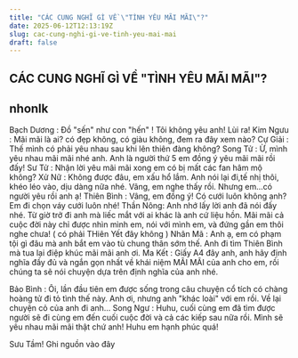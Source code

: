 ```yaml
---
title: "CÁC CUNG NGHĨ GÌ VỀ \"TÌNH YÊU MÃI MÃI\"?"
date: 2025-06-12T12:13:19Z
slug: cac-cung-nghi-gi-ve-tinh-yeu-mai-mai
draft: false
---
```


## CÁC CUNG NGHĨ GÌ VỀ "TÌNH YÊU MÃI MÃI"?

## nhonlk

Bạch Dương : Đồ "sến" như con "hến" ! Tôi không yêu anh! Lùi ra! 
Kim Ngưu : Mãi mãi là ai? có đẹp không, có giàu không, đem ra đây xem nào? 
Cự Giải : Thế mình có phải yêu nhau sau khi lên thiên đàng không? 
Song Tử : Ừ, mình yêu nhau mãi mãi nhé anh. Anh là người thứ 5 em
 đồng ý yêu mãi mãi rồi đấy!
Sư Tử : Nhận lời yêu mãi mãi xong em có bị mất các fan hâm mộ không?
Xử Nữ : Không được đâu, em xấu hổ lắm. Anh nói lại đi,tế nhị thôi, khéo léo vào, dịu dàng nữa nhé. Vâng, em nghe thấy rồi. Nhưng em...có người yêu rồi anh ạ!
Thiên Bình : Vâng, em đồng ý! Có cưới luôn không anh? Em đi chọn váy cưới luôn nhé!
Thần Nông: Anh nhớ lấy lời anh đã nói đấy nhé. Từ giờ trở đi anh mà liếc mắt với ai khác là anh cứ liệu hồn. Mãi mãi cả cuộc đời này chỉ được nhìn mình em, nói với mình em, và đứng gần em thôi nghe chưa!  ( có phải THiên Yết đây không )
Nhân Mã : Anh ạ, em có phạm tội gì đâu mà anh bắt em vào tù chung thân sớm thế. Anh đi tìm Thiên Bình mà tua lại điệp khúc mãi mãi anh ơi.
Ma Kết : Giấy A4 đây anh, anh hãy định nghĩa đầy đủ và ngắn gọn nhất về khái niệm MÃI MÃI của anh cho em, rồi chúng ta sẽ nói chuyện dựa trên định nghĩa của anh nhé.
 
Bảo Bình : Ôi, lần đầu tiên em được sống trong câu chuyện cổ tích có chàng hoàng tử đi tỏ tình thế này. Anh ơi, nhưng anh "khác loài" với em rồi. Về lại chuyện cỏ của anh đi anh... 
Song Ngư : Huhu, cuối cùng em đã tìm được người sẽ đi cùng em đến cuối cuộc đời và cả các kiếp sau nữa rồi. Mình sẽ yêu nhau mãi mãi thật chứ anh! Huhu em hạnh phúc quá!  
 
Sưu Tầm! Ghi nguồn vào đây